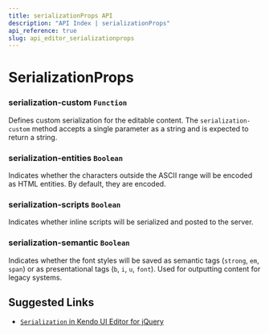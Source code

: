 ```yaml
---
title: serializationProps API
description: "API Index | serializationProps"
api_reference: true
slug: api_editor_serializationprops
---
```


# SerializationProps

### serialization-custom `Function`

Defines custom serialization for the editable content. The `serialization-custom` method accepts a single parameter as a string and is expected to return a string.

### serialization-entities `Boolean`

Indicates whether the characters outside the ASCII range will be encoded as HTML entities. By default, they are encoded.

### serialization-scripts `Boolean`

Indicates whether inline scripts will be serialized and posted to the server.

### serialization-semantic `Boolean`

Indicates whether the font styles will be saved as semantic tags (`strong`, `em`, `span`) or as presentational tags (`b`, `i`, `u`, `font`). Used for outputting content for legacy systems.

## Suggested Links

* [`Serialization` in Kendo UI Editor for jQuery](https://docs.telerik.com/kendo-ui/api/javascript/ui/editor/configuration/serialization)
